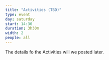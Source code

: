 ```yaml
---
title: "Activities (TBD)"
type: event
day: saturday
start: 14:30
duration: 3h30m
width: 2
people: all
---
```

The details fo the Activities will we posted later.
